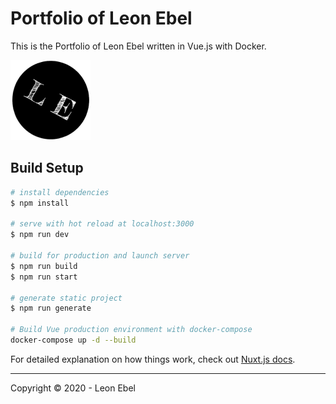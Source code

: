 # Portfolio of Leon Ebel

This is the Portfolio of Leon Ebel written in Vue.js with Docker.

![logo](src/assets/img/favicon/favicon-128.png)

## Build Setup

``` bash
# install dependencies
$ npm install

# serve with hot reload at localhost:3000
$ npm run dev

# build for production and launch server
$ npm run build
$ npm run start

# generate static project
$ npm run generate

# Build Vue production environment with docker-compose
docker-compose up -d --build
```

For detailed explanation on how things work, check out [Nuxt.js docs](https://nuxtjs.org).

---

Copyright &copy; 2020 - Leon Ebel
